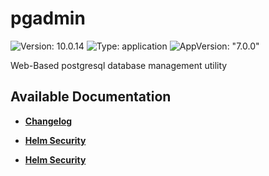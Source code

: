 # pgadmin

![Version: 10.0.14](https://img.shields.io/badge/Version-10.0.14-informational?style=flat-square) ![Type: application](https://img.shields.io/badge/Type-application-informational?style=flat-square) ![AppVersion: "7.0.0"](https://img.shields.io/badge/AppVersion-"7.0.0"-informational?style=flat-square)

Web-Based postgresql database management utility

## Available Documentation

- [**Changelog**](CHANGELOG)

- [**Helm Security**](container-security)

- [**Helm Security**](helm-security)

